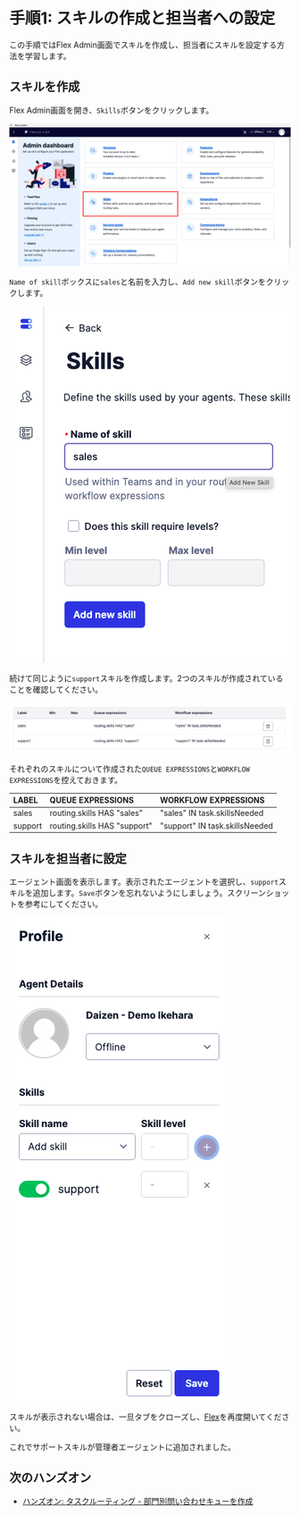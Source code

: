 #  手順1: スキルの作成と担当者への設定

この手順ではFlex Admin画面でスキルを作成し、担当者にスキルを設定する方法を学習します。

## スキルを作成

Flex Admin画面を開き、`Skills`ボタンをクリックします。

![Flex Admin Console](../assets/03-Flex-Admin-Console.png)

`Name of skill`ボックスに`sales`と名前を入力し、`Add new skill`ボタンをクリックします。

![Flex add skill](../assets/03-Add-Skill.png)

続けて同じように`support`スキルを作成します。2つのスキルが作成されていることを確認してください。

![Flex skills](../assets/03-Flex-skills.png)

それぞれのスキルについて作成された`QUEUE EXPRESSIONS`と`WORKFLOW EXPRESSIONS`を控えておきます。

|LABEL|QUEUE EXPRESSIONS|WORKFLOW EXPRESSIONS|
|:----|:----|:-----|
|sales| routing.skills HAS \"sales\" | \"sales\" IN task.skillsNeeded |
|support| routing.skills HAS \"support\"| \"support\" IN task.skillsNeeded|

## スキルを担当者に設定

エージェント画面を表示します。表示されたエージェントを選択し、`support`スキルを追加します。`Save`ボタンを忘れないようにしましょう。スクリーンショットを参考にしてください。

![Flex - add skill to agent](../assets/03-Add-Skills.png)

スキルが表示されない場合は、一旦タブをクローズし、[Flex](https://flex.twilio.com/)を再度開いてください。

これでサポートスキルが管理者エージェントに追加されました。

## 次のハンズオン

- [ハンズオン: タスクルーティング - 部門別問い合わせキューを作成](../04-Task-Routing-Queue/00-Overview.md)